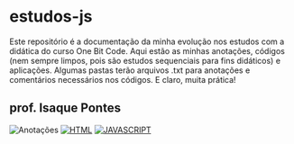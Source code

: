 # estudos-js
Este repositório é a documentação da minha evolução nos estudos com a didática do curso One Bit Code. Aqui estão as minhas anotações, códigos (nem sempre limpos, pois são estudos sequenciais para fins didáticos) e aplicações.  Algumas pastas terão arquivos .txt para anotações e comentários necessários nos códigos. E claro, muita prática!
## prof. Isaque Pontes
![Anotações](https://img.shields.io/badge/txt-172B4D?style=for-the-badge&logo=estacio&logoColor=blue)
[![HTML](https://img.shields.io/badge/HTML5-E34F26?style=for-the-badge&logo=html5&logoColor=white)]()
[![JAVASCRIPT](https://img.shields.io/badge/JavaScript-F7DF1E?style=for-the-badge&logo=javascript&logoColor=black)]()

